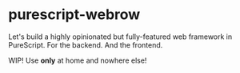 # purescript-webrow

Let's build a highly opinionated but fully-featured web framework in PureScript. For the backend. And the frontend.

WIP! Use **only** at home and nowhere else!


<!--

## Goals

  [ ] Abstract web stuff away:

  [ ] But stay close to _nodejs_ in the lower layer to preserve "some" performance


## Goals

[ ] Provide effects for basic HTTP workflow (`Request`, `cookies`, `JWT signature` etc.)

[ ] Session effects and interpreter for different backends

[ ] Routing integration (with _routing-duplex_)

[ ] PostgreSQL handling with _selda_

[ ] Basic customizable applets for registration and auth

[ ] Form DSL

[ ] I18N and L10N opt-in

[ ] Example app:

  [ ] react-basic-mui rendering

  [ ] SSR + hydration

  [ ] Form rendering integration

  [ ] i18next integration

-->
